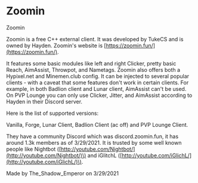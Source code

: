 # Zoomin

Zoomin

Zoomin is a free C++ external client. It was developed by TukeCS and is owned by Hayden. Zoomin's website is [https://zoomin.fun/](https://zoomin.fun/).

It features some basic modules like left and right Clicker, pretty basic Reach, AimAssist, Throwpot, and Nametags. Zoomin also offers both a Hypixel.net and Minemen.club config. It can be injected to several popular clients - with a caveat that some features don't work in certain clients. For example, in both Badlion client and Lunar client, AimAssist can't be used. On PVP Lounge you can only use Clicker, Jitter, and AimAssist according to Hayden in their Discord server.

Here is the list of supported versions:

Vanilla, Forge, Lunar Client, Badlion Client \(ac off\) and PVP Lounge Client.

They have a community Discord which was discord.zoomin.fun, it has around 1.3k members as of 3/29/2021. It is trusted by some well known people like Nightbot \([http://youtube.com/Nightbot/](http://youtube.com/Nightbot/)\) and iGlitchL \([http://youtube.com/iGlichL/](http://youtube.com/iGlichL/)\).

Made by The\_Shadow\_Emperor on 3/29/2021

